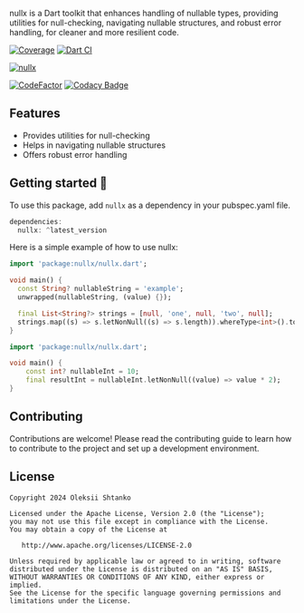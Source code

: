 nullx is a Dart toolkit that enhances handling of nullable types, providing utilities for null-checking, navigating nullable structures, and robust error handling, for cleaner and more resilient code.

[![Coverage](https://github.com/ashtanko/nullx/actions/workflows/coverage.yml/badge.svg)](https://github.com/ashtanko/nullx/actions/workflows/coverage.yml)
[![Dart CI](https://github.com/ashtanko/nullx/actions/workflows/build.yml/badge.svg)](https://github.com/ashtanko/nullx/actions/workflows/build.yml)

[![nullx](https://img.shields.io/pub/v/nullx?label=nullx)](https://pub.dev/packages/nullx)

[![CodeFactor](https://www.codefactor.io/repository/github/ashtanko/nullx/badge)](https://www.codefactor.io/repository/github/ashtanko/nullx)
[![Codacy Badge](https://app.codacy.com/project/badge/Grade/badee387cb23488c9091051b572c47f1)](https://app.codacy.com/gh/ashtanko/nullx/dashboard?utm_source=gh&utm_medium=referral&utm_content=&utm_campaign=Badge_grade)

## Features

- Provides utilities for null-checking
- Helps in navigating nullable structures
- Offers robust error handling

## Getting started 🎉

To use this package, add `nullx` as a dependency in your pubspec.yaml file.

```dart
dependencies:
  nullx: ^latest_version
```

Here is a simple example of how to use nullx:

```dart
import 'package:nullx/nullx.dart';

void main() {
  const String? nullableString = 'example';
  unwrapped(nullableString, (value) {});

  final List<String?> strings = [null, 'one', null, 'two', null];
  strings.map((s) => s.letNonNull((s) => s.length)).whereType<int>().toList();
}
```

```dart
import 'package:nullx/nullx.dart';

void main() {
    const int? nullableInt = 10;
    final resultInt = nullableInt.letNonNull((value) => value * 2);
}
```

## Contributing

Contributions are welcome! Please read the contributing guide to learn how to contribute to the project and set up a development environment.

## License

```plain
Copyright 2024 Oleksii Shtanko

Licensed under the Apache License, Version 2.0 (the "License");
you may not use this file except in compliance with the License.
You may obtain a copy of the License at

   http://www.apache.org/licenses/LICENSE-2.0

Unless required by applicable law or agreed to in writing, software
distributed under the License is distributed on an "AS IS" BASIS,
WITHOUT WARRANTIES OR CONDITIONS OF ANY KIND, either express or implied.
See the License for the specific language governing permissions and
limitations under the License.
```
